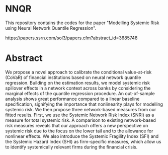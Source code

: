 # NNQR
This repository contains the codes for the paper "Modelling Systemic Risk using Neural Network Quantile Regression".

https://papers.ssrn.com/sol3/papers.cfm?abstract_id=3685748

# Abstract
We propose a novel approach to calibrate the conditional value-at-risk (CoVaR) of financial institutions based on neural network quantile regression. Building on the estimation results, we model systemic risk spillover effects in a network context across banks by considering the marginal effects of the quantile regression procedure. An out-of-sample analysis shows great performance compared to a linear baseline specification, signifying the importance that nonlinearity plays for modelling systemic risk. We then propose three network-based measures from our fitted results. First, we use the Systemic Network Risk Index (SNRI) as a measure for total systemic risk. A comparison to existing network-based risk measures reveals that our approach offers a new perspective on systemic risk due to the focus on the lower tail and to the allowance for nonlinear effects. We also introduce the Systemic Fragility Index (SFI) and the Systemic Hazard Index (SHI) as firm-specific measures, which allow us to identify systemically relevant firms during the financial crisis.
